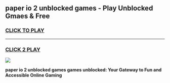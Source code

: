 
## paper io 2 unblocked games - Play Unblocked Gmaes & Free
<h3>
<a href="https://premium.freeplayer.one?title=paper_io_2_unblocked_games&ref=19F">CLICK TO PLAY</a></h3>
<hr>

<h3>
<a href="https://premium.freeplayer.one?title=paper_io_2_unblocked_games&ref=19F">CLICK 2 PLAY</a>
  
</h3>

<a href="https://premium.freeplayer.one?title=paper_io_2_unblocked_games&ref=19F/"><img src="https://clearcache.store/games.png"></a>


**paper io 2 unblocked games games unblocked: Your Gateway to Fun and Accessible Online Gaming**
